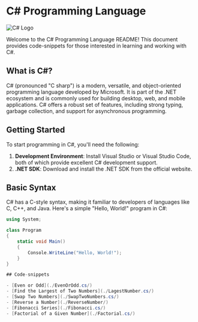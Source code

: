 # C# Programming Language

![C# Logo](https://upload.wikimedia.org/wikipedia/commons/thumb/7/7a/C_Sharp_logo.svg/220px-C_Sharp_logo.svg.png)

Welcome to the C# Programming Language README! This document provides code-snippets for those interested in learning and working with C#.


## What is C#?
C# (pronounced "C sharp") is a modern, versatile, and object-oriented programming language developed by Microsoft. It is part of the .NET ecosystem and is commonly used for building desktop, web, and mobile applications. C# offers a robust set of features, including strong typing, garbage collection, and support for asynchronous programming.

## Getting Started
To start programming in C#, you'll need the following:
1. **Development Environment**: Install Visual Studio or Visual Studio Code, both of which provide excellent C# development support.
2. **.NET SDK**: Download and install the .NET SDK from the official website.

## Basic Syntax
C# has a C-style syntax, making it familiar to developers of languages like C, C++, and Java. Here's a simple "Hello, World!" program in C#:

```csharp
using System;

class Program
{
    static void Main()
    {
        Console.WriteLine("Hello, World!");
    }
}

## Code-snippets

- [Even or Odd](./EvenOrOdd.cs/)
- [Find the Largest of Two Numbers](./LagestNumber.cs/)
- [Swap Two Numbers](./SwapTwoNumbers.cs/)
- [Reverse a Number](./ReverseNumber/)
- [Fibonacci Series](./Fibonacci.cs/)
- [Factorial of a Given Number](./Factorial.cs/)